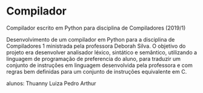 # Compilador
Compilador escrito em Python para disciplina de Compiladores (2019/1)

Desenvolvimento de um compilador em Python para a disciplina de Compiladores 1 ministrada pela professora Deborah Silva. O objetivo do projeto era desenvolver analisador léxico, sintático e semântico, utilizando a linguagem de programação de preferencia do aluno, para traduzir um conjunto de instruções em linguagem desenvolvida pela professora e com regras bem definidas para um conjunto de instruções equivalente em C.

alunos: Thuanny Luiza
        Pedro Arthur
